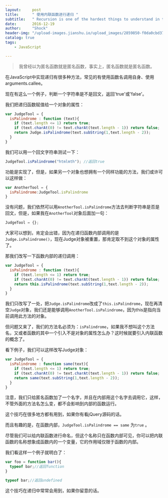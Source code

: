 ```yaml
---
layout:     post
title:      " 使用内联函数进行递归 "
subtitle:   " Recursion is one of the hardest things to understand in the world. "
date:       2016-12-19
author:     "Shock"
header-img: "/upload-images.jianshu.io/upload_images/2859850-f0da0cbd37a65fd2.png?imageMogr2/auto-orient/strip%7CimageView2/2/w/1240"
catalog: true
tags:
    - JavaScript

---
```


>  我曾经以为匿名函数就是匿名函数，事实上，匿名函数就是匿名函数。

在JavaScript中实现递归有很多种方法，常见的有使用函数名调用自身、使用arguments.callee。

现在有这么一个例子，判断一个字符串是不是回文，返回'true'或'false'。

我们把递归函数赋值给一个对象的属性：

```javascript
var JudgeTool = {
  isPalindrome : function (text){
    if (text.length <= 1) return true;
    if (text.charAt(0) != text.charAt(text.length - 1)) return false;
    return Judge.isPalindrome(text.subString(1,text.length - 2));
  }
}
```

我们可以用一个回文字符串测试一下：

```javascript
JudgeTool.isPalindrome("htmlmth"); //返回true
```

功能是实现了，但是，如果另一个对象也想拥有一个同样功能的方法，我们或许可以这样做：

```javascript
var AnotherTool = {
  isPalindrome:JudgeTool.isPalindrome
}
```

没有问题，我们依然可以用`AnotherTool.isPalindrome`方法去判断字符串是否是回文，但是，如果我在`AnotherTool`对象后面加一句：

```javascript
JudgeTool = {};
```

大家可以想到，肯定会出错，因为在递归函数内部调用的是`Judge.isPalindrome()`，现在Judge对象被重置，那肯定取不到这个对象的属性了。

那我们改写一下函数内部的递归调用：

```javascript
var JudgeTool = {
  isPalindrome : function (text){
    if (text.length <= 1) return true;
    if (text.charAt(0) != text.charAt(text.length - 1)) return false;
    return this.isPalindrome(text.subString(1,text.length - 2));
  }
}
```

我们只改写了一处，把`Judge.isPalindrome`改成了`this.isPalindrome`，现在再清空`Judge`对象，我们还是能够调用`AnotherTool.isPalindrome`，因为this是指向当前调用此方法的对象。

但问题又来了，我们的方法名必须为：`isPalindrome`，如果我不想叫这个方法名，又或者函数的其中一个引入不是对象的属性怎么办？这时候就要引入内联函数的概念了。

看下例子，我们可以这样改写Judge对象：

```javascript
var JudgeTool = {
  isPalindrome : function same(text){
    if (text.length <= 1) return true;
    if (text.charAt(0) != text.charAt(text.length - 1)) return false;
    return same(text.subString(1,text.length - 2));
  }
}
```

注意，我们只给匿名函数加了一个名字，并且在内部用这个名字去调用它，这样，不管外面的方法名怎么变，都不会影响到内部的函数运行。

这个技巧在很多地方都有用到，如果你有看jQuery源码的话。

而且有趣的是，在函数内部，`JudgeTool.isPalindrome == same` 为`true` 。

尽管我们可以给内联函数进行命名，但这个名称只在函数内部可见，你可以把内联函数的名称想象成函数内的一个变量，它的作用域仅限于函数的内部。

我们看这样一个例子就明白了：

```javascript
var foo = function bar(){
  typeof bar;//返回function
}

typeof bar;//返回undefined
```

这个技巧在递归中常常会用到，如果你留意的话。
